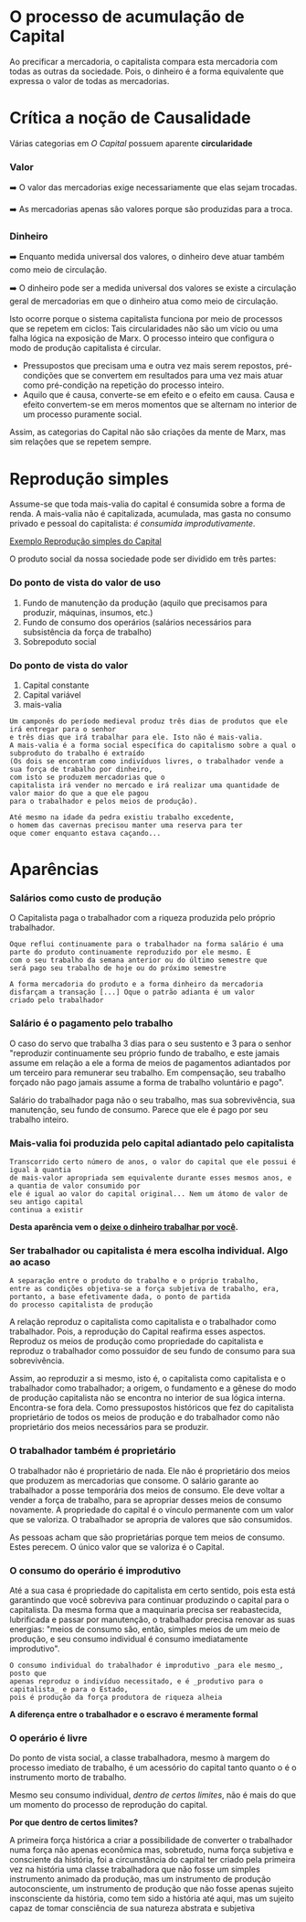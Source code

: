 # O processo de acumulação de Capital

Ao precificar a mercadoria, o capitalista compara esta mercadoria com todas as outras da sociedade. Pois, o dinheiro é a forma equivalente que
expressa o valor de todas as mercadorias.

# Crítica a noção de Causalidade

Várias categorias em _O Capital_ possuem aparente **circularidade**

### Valor

:arrow_right: O valor das mercadorias exige necessariamente que elas sejam trocadas.

:arrow_right: As mercadorias apenas são valores porque são produzidas para a troca.

### Dinheiro

:arrow_right: Enquanto medida universal dos valores, o dinheiro deve atuar também como meio de circulação.

:arrow_right: O dinheiro pode ser a medida universal dos valores se existe a circulação geral de mercadorias em que o dinheiro atua como meio de circulação.

Isto ocorre porque o sistema capitalista funciona por meio de processos que se repetem em ciclos: Tais circularidades não são um vício ou uma falha lógica na
exposição de Marx. O processo inteiro que configura o modo de produção capitalista é circular.

- Pressupostos que precisam uma e outra vez mais serem repostos, pré-condições que se convertem em resultados para uma vez mais atuar como pré-condição na repetição do processo inteiro.
- Aquilo que é causa, converte-se em efeito e o efeito em causa. Causa e efeito convertem-se em meros momentos que se alternam no interior de um processo puramente social.

Assim, as categorias do Capital não são criações da mente de Marx, mas sim relações que se repetem sempre.

# Reprodução simples

Assume-se que toda mais-valia do capital é consumida sobre a forma de renda. A mais-valia não é capitalizada, acumulada, mas gasta no consumo privado e pessoal do capitalista: _é consumida improdutivamente_.

[Exemplo Reprodução simples do Capital](https://github.com/diracks-second-brain/Marx/blob/master/teoria_do_valor/Mais_valia/README.md#oque-significa-deixe-o-dinheiro-trabalhar-por-voc%C3%AA-)

O produto social da nossa sociedade pode ser dividido em três partes:

### Do ponto de vista do valor de uso

1. Fundo de manutenção da produção (aquilo que precisamos para produzir, máquinas, insumos, etc.)
2. Fundo de consumo dos operários (salários necessários para subsistência da força de trabalho)
3. Sobrepoduto social

### Do ponto de vista do valor

1. Capital constante
2. Capital variável
3. mais-valia

```
Um camponês do período medieval produz três dias de produtos que ele irá entregar para o senhor
e três dias que irá trabalhar para ele. Isto não é mais-valia.
A mais-valia é a forma social específica do capitalismo sobre a qual o subproduto do trabalho é extraído
(Os dois se encontram como indivíduos livres, o trabalhador vende a sua força de trabalho por dinheiro,
com isto se produzem mercadorias que o
capitalista irá vender no mercado e irá realizar uma quantidade de valor maior do que a que ele pagou
para o trabalhador e pelos meios de produção).

Até mesmo na idade da pedra existiu trabalho excedente,
o homem das cavernas precisou manter uma reserva para ter
oque comer enquanto estava caçando...
```

# Aparências

### Salários como custo de produção

O Capitalista paga o trabalhador com  a riqueza produzida pelo próprio trabalhador.

```
Oque reflui continuamente para o trabalhador na forma salário é uma
parte do produto continuamente reproduzido por ele mesmo. É
com o seu trabalho da semana anterior ou do último semestre que
será pago seu trabalho de hoje ou do próximo semestre
```

```
A forma mercadoria do produto e a forma dinheiro da mercadoria
disfarçam a transação [...] Oque o patrão adianta é um valor
criado pelo trabalhador
```

### Salário é o pagamento pelo trabalho

O caso do servo que trabalha 3 dias para o seu sustento e 3 para o senhor "reproduzir continuamente seu próprio fundo de trabalho,
e este jamais assume em relação a ele a forma de meios de pagamentos adiantados por um terceiro para remunerar seu trabalho.
Em compensação, seu trabalho forçado não pago jamais assume a forma de trabalho voluntário e pago".

Salário do trabalhador paga não o seu trabalho, mas sua sobrevivência, sua manutenção, seu fundo de consumo. Parece que ele é pago por seu trabalho inteiro.

### Mais-valia foi produzida pelo capital adiantado pelo capitalista

```
Transcorrido certo número de anos, o valor do capital que ele possui é igual à quantia
de mais-valor apropriada sem equivalente durante esses mesmos anos, e a quantia de valor consumido por
ele é igual ao valor do capital original... Nem um átomo de valor de seu antigo capital
continua a existir
```

**Desta aparência vem o [deixe o dinheiro trabalhar por você](https://github.com/diracks-second-brain/Marx/blob/master/teoria_do_valor/Mais_valia/README.md#oque-significa-deixe-o-dinheiro-trabalhar-por-voc%C3%AA-).**

### Ser trabalhador ou capitalista é mera escolha individual. Algo ao acaso

```
A separação entre o produto do trabalho e o próprio trabalho,
entre as condições objetiva-se a força subjetiva de trabalho, era, portanto, a base efetivamente dada, o ponto de partida
do processo capitalista de produção
```

A relação reproduz o capitalista como capitalista e o trabalhador como trabalhador. Pois, a reprodução do Capital reafirma esses aspectos. Reproduz os meios de produção como propriedade do capitalista e reproduz o trabalhador como possuidor de seu fundo de consumo para sua sobrevivência.

Assim, ao reproduzir a si mesmo, isto é, o capitalista como capitalista e o trabalhador como trabalhador; a origem, o fundamento e a gênese do modo de produção capitalista não se encontra no interior de sua lógica interna. Encontra-se fora dela. Como pressupostos  históricos que fez do capitalista proprietário de todos os meios de produção e do trabalhador como não proprietário dos meios necessários para se produzir.

### O trabalhador também é proprietário

O trabalhador não é proprietário de nada. Ele não é proprietário dos meios que produzem as mercadorias que consome. O salário garante ao trabalhador a posse temporária dos meios de consumo. Ele deve voltar a vender a força de trabalho, para se apropriar desses meios de consumo novamente. A propriedade do capital é o vínculo permanente com um valor que se valoriza. O trabalhador se apropria de valores que são consumidos.

As pessoas acham que são proprietárias porque tem meios de consumo. Estes perecem. O único valor que se valoriza é o Capital.

### O consumo do operário é improdutivo

Até a sua casa é propriedade do capitalista em certo sentido, pois esta está garantindo que você sobreviva para continuar produzindo o capital para o capitalista.
Da mesma forma que a maquinaria precisa ser reabastecida, lubrificada e passar por manutenção, o trabalhador precisa renovar as suas energias: "meios de consumo são, então, simples meios de um meio de produção, e seu consumo individual é consumo imediatamente improdutivo".

```
O consumo individual do trabalhador é improdutivo _para ele mesmo_, posto que
apenas reproduz o indivíduo necessitado, e é _produtivo para o capitalista_ e para o Estado,
pois é produção da força produtora de riqueza alheia
```

**A diferença entre o trabalhador e o escravo é meramente formal**

### O operário é livre

Do ponto de vista social, a classe trabalhadora, mesmo à margem do processo imediato de trabalho, é um acessório do capital tanto quanto o é o instrumento morto de trabalho.

Mesmo seu consumo individual, _dentro de certos limites_, não é mais do que um momento do processo de reprodução do capital.

**Por que dentro de certos limites?**

A primeira força histórica a criar a possibilidade de converter o trabalhador numa força não apenas econômica mas, sobretudo, numa força subjetiva e consciente da história, foi a circunstância do capital ter criado pela primeira vez na história uma classe trabalhadora que não fosse um simples instrumento animado da produção, mas um instrumento de produção autoconsciente, um instrumento de produção que não fosse apenas sujeito insconsciente da história, como tem sido a história até aqui, mas um sujeito capaz de tomar consciência de sua natureza abstrata e subjetiva
